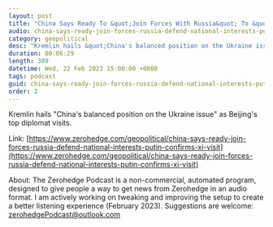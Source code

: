 ```yaml
---
layout: post
title: "China Says Ready To &quot;Join Forces With Russia&quot; To &quot;Defend National Interests&quot; As Putin Confirms Xi Visit"
audio: china-says-ready-join-forces-russia-defend-national-interests-putin-confirms-xi-visit-0
category: geopolitical
desc: "Kremlin hails &quot;China's balanced position on the Ukraine issue&quot; as Beijing's top diplomat visits."
duration: 00:06:29
length: 389
datetime: Wed, 22 Feb 2023 15:00:00 +0000
tags: podcast
guid: china-says-ready-join-forces-russia-defend-national-interests-putin-confirms-xi-visit-0
order: 2
---
```

Kremlin hails &quot;China's balanced position on the Ukraine issue&quot; as Beijing's top diplomat visits.

Link: [https://www.zerohedge.com/geopolitical/china-says-ready-join-forces-russia-defend-national-interests-putin-confirms-xi-visit](https://www.zerohedge.com/geopolitical/china-says-ready-join-forces-russia-defend-national-interests-putin-confirms-xi-visit)

About: The Zerohedge Podcast is a non-commercial, automated program, designed to give people a way to get news from Zerohedge in an audio format.  I am actively working on tweaking and improving the setup to create a better listening experience (February 2023).  Suggestions are welcome: [zerohedgePodcast@outlook.com](mailto:zerohedgePodcast@outlook.com)